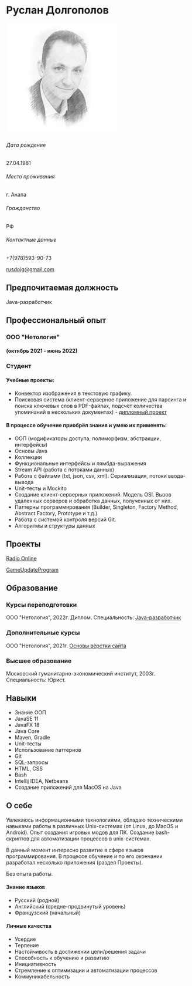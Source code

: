 # Руслан Долгополов
![](img/me.png)
###### Дата рождения
27.04.1981
###### Место проживания
г. Анапа
###### Гражданство
РФ
###### Контактные данные
+7(978)593-90-73

rusdolg@gmail.com
## Предпочитаемая должность
Java-разработчик
## Профессиональный опыт
### ООО "Нетология" 
#### (октябрь 2021 - июнь 2022)
### Студент

#### Учебные проекты:
- Конвектор изображения в текстовую графику.
- Поисковая система (клиент-серверное приложение для парсинга и поиска ключевых слов в PDF-файлах, подсчёт количества упоминаний в нескольких
документах) - [дипломный проект](https://github.com/RusMansur/pcs-jd-diplom)
#### В процессе обучение приобрёл знания и умею их применять:
- ООП (модификаторы доступа, полиморфизм, абстракции, интерфейсы)
- Основы Java
- Коллекции 
- Функциональные интерфейсы и лямбда-выражения
- Stream API (работа с потоками данных)
- Работа с файлами (txt, json, csv, xml). Сериализация, потоки ввода-вывода
- Unit-тесты и Mockito
- Создание клиент-серверных приложений. Модель OSI. Вызов удаленных серверов и обработка данных, полученных от них.
- Паттерны программирования (Builder, Singleton, Factory Method, Abstract Factory, Prototype и т.д.)
- Работа с системой контроля версий Git. 
- Алгоритмы и структуры данных
## Проекты
[Radio Online](https://github.com/RusMansur/RadioOnline)

[GameUpdateProgram](https://github.com/RusMansur/GameUpdateProgram)
## Образование
### Курсы переподготовки
ООО "Нетология", 2022г. Диплом. Специальность: [Java-разработчик](docs/JavaDeveloper.jpg)
### Дополнительные курсы
ООО "Нетология", 2021г. [Основы вёрстки сайта](docs/HTMLBasic.pdf) 
### Высшее образование
Московский гуманитарно-экономический институт, 2003г. Специальность: Юрист.

## Навыки
+ Знание ООП
+ JavaSE 11
+ JavaFX 18
+ Java Core
+ Maven, Gradle
+ Unit-тесты
+ Использование паттернов
+ Git
+ SQL-запросы
+ HTML, CSS
+ Bash
+ Intellij IDEA, Netbeans
+ Создание приложений для MacOS на Java

## О себе
Увлекаюсь информационными технологиями, обладаю техническими навыками работы в различных Unix-системах (от Linux, до MacOS и Android). Опыт создания игровых модов для ПК. Создание bash-скриптов для автоматизации процессов в unix-системах. 

В данный момент интересно развитие в сфере языков программирования.
В процессе обучение и по его окончании разработал несколько приложения (раздел Проекты).

Без опыта работы.
#### Знание языков
+ Русский (родной)
+ Английский (средне-продвинутый уровень)
+ Французский (начальный)
#### Личные качества
+ Усердие
+ Терпение
+ Настойчивость в достижении цели/решения задачи
+ Способность к обучению и развитию
+ Инициативность
+ Стремление к оптимизации и автоматизации процессов
+ Коммуникабельность
